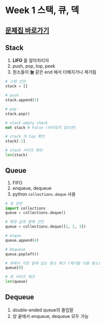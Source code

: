 # Week 1 스택, 큐, 덱
## [문제집 바로가기](https://github.com/tony9402/baekjoon/tree/main/data_structure)

## Stack
1. **LIFO** 를 알아차리자
2. push, pop, top, peek
3. 원소들이 **늘** 같은 end 에서 더해지거나 제거됨

```python
# 스택 선언
stack = []

# push
stack.append(1)

# pop
stack.pop()

# stack empty check
not stack # False (비어있지 않으면)

# stack 의 top 확인
stack[-1] 

# stack 사이즈 확인
len(stack)
```


## Queue
1. FIFO
2. enqueue, dequeue
3. python `collections.deque` 사용

```python
# 큐 선언
import collections
queue = collections.deque()

# 특정 값과 함께 선언
queue = collections.deque([1, 2, 3])

# enque
queue.append(4)

# Dequeue
queue.popleft() 

# 큐에서 가장 앞에 있는 원소 체크 (제거될 다음 원소)
queue[0] 

# 큐 사이즈 체크
len(queue)
```

## Dequeue
1. double-ended queue의 줄임말
2. 양 끝에서 enqueue, dequeue 모두 가능